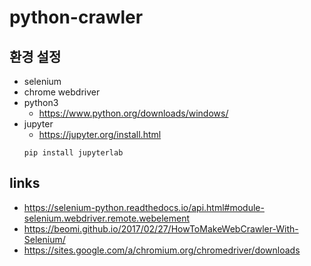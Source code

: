# python-crawler

환경 설정
---
- selenium
- chrome webdriver
- python3
  - https://www.python.org/downloads/windows/
- jupyter
  - https://jupyter.org/install.html
  ```
  pip install jupyterlab
  ```

## links
- https://selenium-python.readthedocs.io/api.html#module-selenium.webdriver.remote.webelement
- https://beomi.github.io/2017/02/27/HowToMakeWebCrawler-With-Selenium/
- https://sites.google.com/a/chromium.org/chromedriver/downloads
